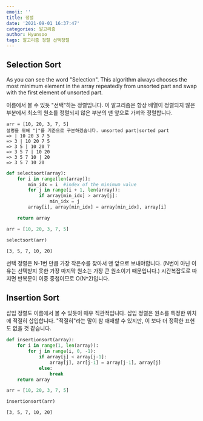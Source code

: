 ```yaml
---
emoji: ''
title: 정렬
date: '2021-09-01 16:37:47'
categories: 알고리즘
author: Hyunsoo
tags: 알고리즘 정렬 선택정렬
---
```


## Selection Sort

As you can see the word "Selection". This algorithm always chooses the most minimum element in the array repeatedly from unsorted part and swap with the first element of unsorted part.

이름에서 볼 수 있듯 "선택"하는 정렬입니다. 이 알고리즘은 항상 배열이 정렬되지 않은 부분에서 최소의 원소를 정렬되지 않은 부분의 맨 앞으로 가져와 정렬합니다.

```
arr = [10, 20, 3, 7, 5]
설명을 위해 "|"를 기준으로 구분하겠습니다. unsorted part|sorted part
=> | 10 20 3 7 5
=> 3 | 10 20 7 5
=> 3 5 | 10 20 7
=> 3 5 7 | 10 20
=> 3 5 7 10 | 20
=> 3 5 7 10 20
```

```python
def selectsort(array):
    for i in range(len(array)):
        min_idx = i  #index of the minimum value
        for j in range(i + 1, len(array)):
            if array[min_idx] > array[j]:
                min_idx = j
        array[i], array[min_idx] = array[min_idx], array[i]

    return array
```

```python
arr = [10, 20, 3, 7, 5]
```

```python
selectsort(arr)
```

    [3, 5, 7, 10, 20]

선택 정렬은 N-1번 만큼 가장 작은수를 찾아서 맨 앞으로 보내야합니다. (N번이 아닌 이유는 선택받지 못한 가장 마지막 원소는 가장 큰 원소이기 때문입니다.) 시간복잡도로 따지면 반복문이 이중 중첩이므로 O(N^2)입니다.

## Insertion Sort

삽입 정렬도 이름에서 볼 수 있듯이 매우 직관적입니다. 삽입 정렬은 원소를 특정한 위치에 적절히 삽입합니다.
"적절히"라는 말이 참 애매할 수 있지만, 이 보다 더 정확한 표현도 없을 것 같습니다.

```python
def insertionsort(array):
    for i in range(1, len(array)):
        for j in range(i, 0, -1):
            if array[j] < array[j-1]:
                array[j], arr[j-1] = array[j-1], array[j]
            else:
                break
    return array
```

```python
arr = [10, 20, 3, 7, 5]
```

```python
insertionsort(arr)
```

    [3, 5, 7, 10, 20]

```toc

```
